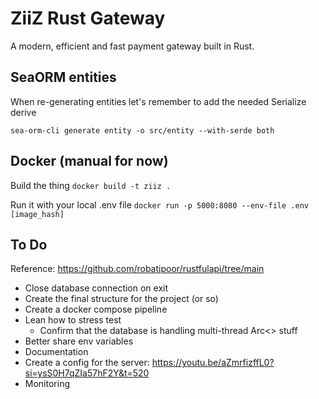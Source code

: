 # ZiiZ Rust Gateway

A modern, efficient and fast payment gateway built in Rust.

## SeaORM entities

When re-generating entities let's remember to add the needed Serialize derive

`sea-orm-cli generate entity -o src/entity --with-serde both`

## Docker (manual for now)

Build the thing
`docker build -t ziiz .`

Run it with your local .env file
`docker run -p 5000:8080 --env-file .env [image_hash]`

## To Do

Reference: https://github.com/robatipoor/rustfulapi/tree/main

-   Close database connection on exit
-   Create the final structure for the project (or so)
-   Create a docker compose pipeline
-   Lean how to stress test
    -   Confirm that the database is handling multi-thread Arc<> stuff
-   Better share env variables
-   Documentation
-   Create a config for the server: https://youtu.be/aZmrfizffL0?si=ysS0H7qZIa57hF2Y&t=520
-   Monitoring
